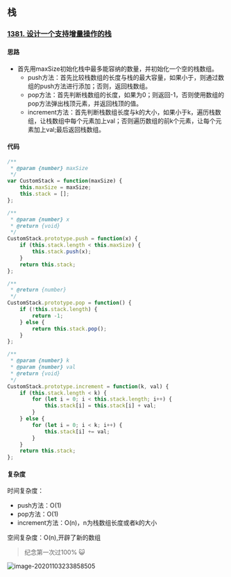 ## 栈
### [1381. 设计一个支持增量操作的栈](https://leetcode-cn.com/problems/design-a-stack-with-increment-operation/)
#### 思路
* 首先用maxSize初始化栈中最多能容纳的数量，并初始化一个空的栈数组。
    * push方法：首先比较栈数组的长度与栈的最大容量，如果小于，则通过数组的push方法进行添加；否则，返回栈数组。
    * pop方法：首先判断栈数组的长度，如果为0；则返回-1，否则使用数组的pop方法弹出栈顶元素，并返回栈顶的值。
    * increment方法：首先判断栈数组长度与k的大小，如果小于k，遍历栈数组，让栈数组中每个元素加上val；否则遍历数组的前k个元素，让每个元素加上val;最后返回栈数组。
#### 代码
```js
/**
 * @param {number} maxSize
 */
var CustomStack = function(maxSize) {
    this.maxSize = maxSize;
    this.stack = [];
};

/**
 * @param {number} x
 * @return {void}
 */
CustomStack.prototype.push = function(x) {
    if (this.stack.length < this.maxSize) {
        this.stack.push(x);
    }
    return this.stack;
};

/**
 * @return {number}
 */
CustomStack.prototype.pop = function() {
    if (!this.stack.length) {
        return -1;
    } else {
        return this.stack.pop();
    }
};

/**
 * @param {number} k
 * @param {number} val
 * @return {void}
 */
CustomStack.prototype.increment = function(k, val) {
    if (this.stack.length < k) {
        for (let i = 0; i < this.stack.length; i++) {
            this.stack[i] = this.stack[i] + val;
        }
    } else {
        for (let i = 0; i < k; i++) {
            this.stack[i] += val;
        }
    }
    return this.stack;
};
```
#### 复杂度
时间复杂度：
* push方法：O(1)<br/>
* pop方法：O(1)<br/>
* increment方法：O(n)，n为栈数组长度或者k的大小<br/>

空间复杂度：O(n),开辟了新的数组
> 纪念第一次过100% 😺
>
![image-20201103233858505](https://tva1.sinaimg.cn/large/0081Kckwly1gkcetraoi0j30z60cq0u8.jpg)